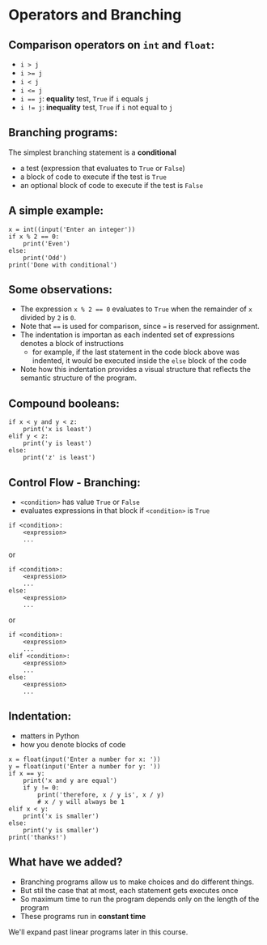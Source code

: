 # Operators and Branching

## Comparison operators on `int` and `float`:
- `i > j`
- `i >= j`
- `i < j`
- `i <= j`
- `i == j`: **equality** test, `True` if `i` equals `j`
- `i != j`: **inequality** test, `True` if `i` not equal to `j`

## Branching programs:
The simplest branching statement is a **conditional**
- a test (expression that evaluates to `True` or `False`)
- a block of code to execute if the test is `True`
- an optional block of code to execute if the test is `False`

## A simple example:
```
x = int((input('Enter an integer'))
if x % 2 == 0:
	print('Even')
else:
	print('Odd')
print('Done with conditional')
```

## Some observations:
- The expression `x % 2 == 0` evaluates to `True` when the remainder of `x` divided by `2` is `0`.
- Note that `==` is used for comparison, since `=` is reserved for assignment.
- The indentation is importan as each indented set of expressions denotes a block of instructions
	- for example, if the last statement in the code block above was indented, it would be executed inside the `else` block of the code
- Note how this indentation provides a visual structure that reflects the semantic structure of the program.

## Compound booleans:
```
if x < y and y < z:
	print('x is least')
elif y < z:
	print('y is least')
else:
	print('z' is least')
```

## Control Flow - Branching:
- `<condition>` has value `True` or `False`
- evaluates expressions in that block if `<condition>` is `True`
```
if <condition>:
	<expression>
	...
```
or
```
if <condition>:
	<expression>
	...
else:
	<expression>
	...
```
or
```
if <condition>:
	<expression>
	...
elif <condition>:
	<expression>
	...
else:
	<expression>
	...
```

## Indentation:
- matters in Python
- how you denote blocks of code
```
x = float(input('Enter a number for x: '))
y = float(input('Enter a number for y: '))
if x == y:
	print('x and y are equal')
	if y != 0:
		print('therefore, x / y is', x / y)
		# x / y will always be 1
elif x < y:
	print('x is smaller')
else:
	print('y is smaller')
print('thanks!')
```

## What have we added?
- Branching programs allow us to make choices and do different things.
- But stil the case that at most, each statement gets executes once
- So maximum time to run the program depends only on the length of the program
- These programs run in **constant time**

We'll expand past linear programs later in this course.